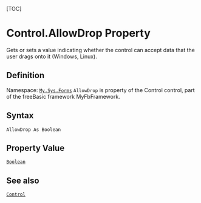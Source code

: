 [TOC]
# Control.AllowDrop Property
Gets or sets a value indicating whether the control can accept data that the user drags onto it (Windows, Linux).
## Definition
Namespace: [`My.Sys.Forms`](My.Sys.Forms.md)
`AllowDrop` is property of the Control control, part of the freeBasic framework MyFbFramework.
## Syntax
```freeBasic
AllowDrop As Boolean
```
## Property Value
[`Boolean`]("https://www.freebasic.net/wiki/KeyPgBoolean")
## See also
[`Control`](Control.md)
